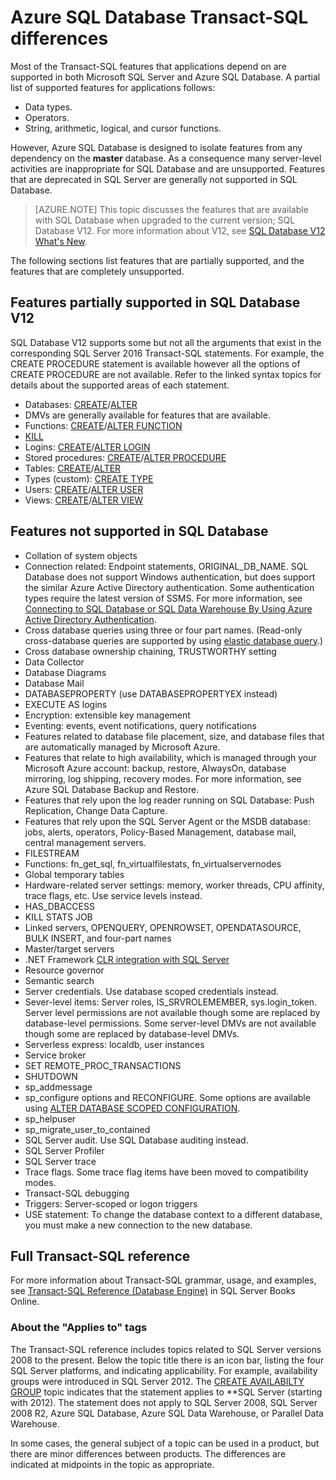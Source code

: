 <properties
   pageTitle="Unsupported in Azure SQL Database T-SQL | Microsoft Azure"
   description="Transact-SQL statements that are less than fully supported in Azure SQL Database"
   services="sql-database"
   documentationCenter=""
   authors="BYHAM"
   manager="jhubbard"
   editor=""
   tags=""/>

<tags
   ms.service="sql-database"
   ms.devlang="na"
   ms.topic="article"
   ms.tgt_pltfrm="na"
   ms.workload="data-management"
   ms.date="08/30/2016"
   ms.author="rick.byham@microsoft.com"/>

# Azure SQL Database Transact-SQL differences


Most of the Transact-SQL features that applications depend on are supported in both Microsoft SQL Server and Azure SQL Database. A partial list of supported features for applications follows:

- Data types.
- Operators.
- String, arithmetic, logical, and cursor functions.

However, Azure SQL Database is designed to isolate features from any dependency on the **master** database. As a consequence many server-level activities are inappropriate for SQL Database and are unsupported. Features that are deprecated in SQL Server are generally not supported in SQL Database.

> [AZURE.NOTE]
> This topic discusses the features that are available with SQL Database when upgraded to the current version; SQL Database V12. For more information about V12, see [SQL Database V12 What's New](sql-database-v12-whats-new.md).

The following sections list features that are partially supported, and the features that are completely unsupported.


## Features partially supported in SQL Database V12

SQL Database V12 supports some but not all the arguments that exist in the corresponding SQL Server 2016 Transact-SQL statements. For example, the CREATE PROCEDURE statement is available however all the options of CREATE PROCEDURE are not available. Refer to the linked syntax topics for details about the supported areas of each statement.

- Databases: [CREATE](https://msdn.microsoft.com/library/dn268335.aspx )/[ALTER](https://msdn.microsoft.com/library/ms174269.aspx)
- DMVs are generally available for features that are available.
- Functions: [CREATE](https://msdn.microsoft.com/library/ms186755.aspx)/[ALTER FUNCTION](https://msdn.microsoft.com/library/ms186967.aspx)
- [KILL](https://msdn.microsoft.com/library/ms173730.aspx) 
- Logins: [CREATE](https://msdn.microsoft.com/library/ms189751.aspx)/[ALTER LOGIN](https://msdn.microsoft.com/library/ms189828.aspx)
- Stored procedures: [CREATE](https://msdn.microsoft.com/library/ms187926.aspx)/[ALTER PROCEDURE](https://msdn.microsoft.com/library/ms189762.aspx)
- Tables: [CREATE](https://msdn.microsoft.com/library/dn305849.aspx)/[ALTER](https://msdn.microsoft.com/library/ms190273.aspx)
- Types (custom): [CREATE TYPE](https://msdn.microsoft.com/library/ms175007.aspx)
- Users: [CREATE](https://msdn.microsoft.com/library/ms173463.aspx)/[ALTER USER](https://msdn.microsoft.com/library/ms176060.aspx)
- Views: [CREATE](https://msdn.microsoft.com/library/ms187956.aspx)/[ALTER VIEW](https://msdn.microsoft.com/library/ms173846.aspx)

## Features not supported in SQL Database

- Collation of system objects
- Connection related: Endpoint statements, ORIGINAL_DB_NAME. SQL Database does not support Windows authentication, but does support the similar Azure Active Directory authentication. Some authentication types require the latest version of SSMS. For more information, see [Connecting to SQL Database or SQL Data Warehouse By Using Azure Active Directory Authentication](sql-database-aad-authentication.md).
- Cross database queries using three or four part names. (Read-only cross-database queries are supported by using [elastic database query](sql-database-elastic-query-overview.md).)
- Cross database ownership chaining, TRUSTWORTHY setting
- Data Collector
- Database Diagrams
- Database Mail
- DATABASEPROPERTY (use DATABASEPROPERTYEX instead)
- EXECUTE AS logins
- Encryption: extensible key management
- Eventing: events, event notifications, query notifications
- Features related to database file placement, size, and database files that are automatically managed by Microsoft Azure.
- Features that relate to high availability, which is managed through your Microsoft Azure account: backup, restore, AlwaysOn, database mirroring, log shipping, recovery modes. For more information, see Azure SQL Database Backup and Restore.
- Features that rely upon the log reader running on SQL Database: Push Replication, Change Data Capture.
- Features that rely upon the SQL Server Agent or the MSDB database: jobs, alerts, operators, Policy-Based Management, database mail, central management servers.
- FILESTREAM
- Functions: fn_get_sql, fn_virtualfilestats, fn_virtualservernodes
- Global temporary tables
- Hardware-related server settings: memory, worker threads, CPU affinity, trace flags, etc. Use service levels instead.
- HAS_DBACCESS
- KILL STATS JOB
- Linked servers, OPENQUERY, OPENROWSET, OPENDATASOURCE, BULK INSERT, and four-part names
- Master/target servers
- .NET Framework [CLR integration with SQL Server](http://msdn.microsoft.com/library/ms254963.aspx)
- Resource governor
- Semantic search
- Server credentials. Use database scoped credentials instead.
- Sever-level items: Server roles, IS_SRVROLEMEMBER, sys.login_token. Server level permissions are not available though some are replaced by database-level permissions. Some server-level DMVs are not available though some are replaced by database-level DMVs.
- Serverless express: localdb, user instances
- Service broker
- SET REMOTE_PROC_TRANSACTIONS
- SHUTDOWN
- sp_addmessage
- sp_configure options and RECONFIGURE. Some options are available using [ALTER DATABASE SCOPED CONFIGURATION](https://msdn.microsoft.com/library/mt629158.aspx).
- sp_helpuser
- sp_migrate_user_to_contained
- SQL Server audit. Use SQL Database auditing instead.
- SQL Server Profiler
- SQL Server trace
- Trace flags. Some trace flag items have been moved to compatibility modes.
- Transact-SQL debugging
- Triggers: Server-scoped or logon triggers
- USE statement: To change the database context to a different database, you must make a new connection to the new database.


## Full Transact-SQL reference

For more information about Transact-SQL grammar, usage, and examples, see [Transact-SQL Reference (Database Engine)](https://msdn.microsoft.com/library/bb510741.aspx) in SQL Server Books Online. 

### About the "Applies to" tags

The Transact-SQL reference includes topics related to SQL Server versions 2008 to the present. Below the topic title there is an icon bar, listing the four SQL Server platforms, and indicating applicability. For example, availability groups were introduced in SQL Server 2012. The [CREATE AVAILABILTY GROUP](https://msdn.microsoft.com/library/ff878399.aspx) topic indicates that the statement applies to **SQL Server (starting with 2012). The statement does not apply to SQL Server 2008, SQL Server 2008 R2, Azure SQL Database, Azure SQL Data Warehouse, or Parallel Data Warehouse.

In some cases, the general subject of a topic can be used in a product, but there are minor differences between products. The differences are indicated at midpoints in the topic as appropriate.

